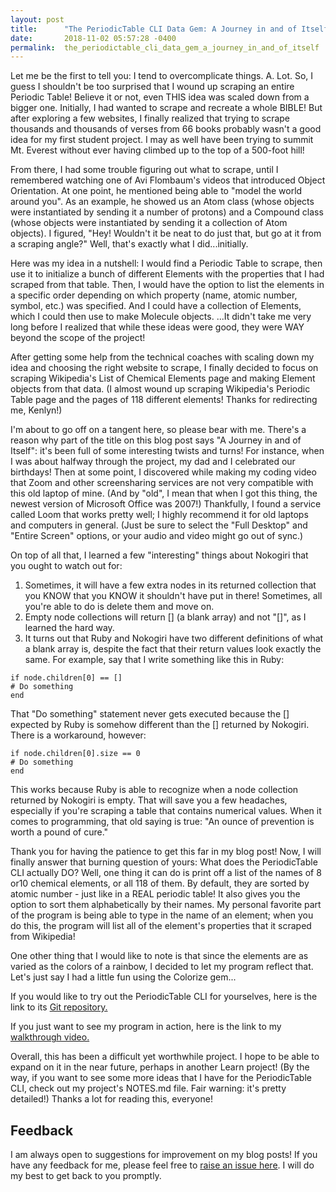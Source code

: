 ```yaml
---
layout: post
title:      "The PeriodicTable CLI Data Gem: A Journey in and of Itself"
date:       2018-11-02 05:57:28 -0400
permalink:  the_periodictable_cli_data_gem_a_journey_in_and_of_itself
---
```



Let me be the first to tell you: I tend to overcomplicate things. A. Lot. So, I guess I shouldn't be too surprised that I wound up scraping an entire Periodic Table! Believe it or not, even THIS idea was scaled down from a bigger one. Initially, I had wanted to scrape and recreate a whole BIBLE! But after exploring a few websites, I finally realized that trying to scrape thousands and thousands of verses from 66 books probably wasn't a good idea for my first student project. I may as well have been trying to summit Mt. Everest without ever having climbed up to the top of a 500-foot hill!

From there, I had some trouble figuring out what to scrape, until I remembered watching one of Avi Flombaum's videos that introduced Object Orientation. At one point, he mentioned being able to "model the world around you". As an example, he showed us an Atom class (whose objects were instantiated by sending it a number of protons) and a Compound class (whose objects were instantiated by sending it a collection of Atom objects). I figured, "Hey! Wouldn't it be neat to do just that, but go at it from a scraping angle?" Well, that's exactly what I did...initially.

Here was my idea in a nutshell: I would find a Periodic Table to scrape, then use it to initialize a bunch of different Elements with the properties that I had scraped from that table. Then, I would have the option to list the elements in a specific order depending on which property (name, atomic number, symbol, etc.) was specified. And I could have a collection of Elements, which I could then use to make Molecule objects. ...It didn't take me very long before I realized that while these ideas were good, they were WAY beyond the scope of the project!

After getting some help from the technical coaches with scaling down my idea and choosing the right website to scrape, I finally decided to focus on scraping Wikipedia's List of Chemical Elements page and making Element objects from that data. (I almost wound up scraping Wikipedia's Periodic Table page and the pages of 118 different elements! Thanks for redirecting me, Kenlyn!)

I'm about to go off on a tangent here, so please bear with me. There's a reason why part of the title on this blog post says "A Journey in and of Itself": it's been full of some interesting twists and turns! For instance, when I was about halfway through the project, my dad and I celebrated our birthdays! Then at some point, I discovered while making my coding video that Zoom and other screensharing services are not very compatible with this old laptop of mine. (And by "old", I mean that when I got this thing, the newest version of Microsoft Office was 2007!) Thankfully, I found a service called Loom that works pretty well; I highly recommend it for old laptops and computers in general. (Just be sure to select the "Full Desktop" and "Entire Screen" options, or your audio and video might go out of sync.) 

On top of all that, I learned a few "interesting" things about Nokogiri that you ought to watch out for: 
1. Sometimes, it will have a few extra nodes in its returned collection that you KNOW that you KNOW it shouldn't have put in there! Sometimes, all you're able to do is delete them and move on.
2. Empty node collections will return [] (a blank array) and not "[]", as I learned the hard way.
3. It turns out that Ruby and Nokogiri have two different definitions of what a blank array is, despite the fact that their return values look exactly the same. For example, say that I write something like this in Ruby:

```
if node.children[0] == []
# Do something
end
```

That "Do something" statement never gets executed because the [] expected by Ruby is somehow different than the [] returned by Nokogiri. There is a workaround, however:

```
if node.children[0].size == 0
# Do something
end
```

This works because Ruby is able to recognize when a node collection returned by Nokogiri is empty. That will save you a few headaches, especially if you're scraping a table that contains numerical values. When it comes to programming, that old saying is true: "An ounce of prevention is worth a pound of cure."

Thank you for having the patience to get this far in my blog post! Now, I will finally answer that burning question of yours: What does the PeriodicTable CLI actually DO? Well, one thing it can do is print off a list of the names of 8 or10 chemical elements, or all 118 of them. By default, they are sorted by atomic number - just like in a REAL periodic table! It also gives you the option to sort them alphabetically by their names. My personal favorite part of the program is being able to type in the name of an element; when you do this, the program will list all of the element's properties that it scraped from Wikipedia!

One other thing that I would like to note is that since the elements are as varied as the colors of a rainbow, I decided to let my program reflect that. Let's just say I had a little fun using the Colorize gem...

If you would like to try out the PeriodicTable CLI for yourselves, here is the link to its [Git repository.](https://github.com/Sdcrouse/periodic-table-cli-gem)

If you just want to see my program in action, here is the link to my [walkthrough video.](https://www.useloom.com/share/a51352ba5ccb4f06b11eceeaf403844c)

Overall, this has been a difficult yet worthwhile project. I hope to be able to expand on it in the near future, perhaps in another Learn project! (By the way, if you want to see some more ideas that I have for the PeriodicTable CLI, check out my project's NOTES.md file. Fair warning: it's pretty detailed!) Thanks a lot for reading this, everyone!

## Feedback

I am always open to suggestions for improvement on my blog posts! If you have any feedback for me, please feel free to [raise an issue here](https://github.com/Sdcrouse/Sdcrouse.github.io). I will do my best to get back to you promptly.

